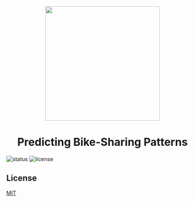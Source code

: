 <div align="center">
  <a href="https://github.com/iamrajiv/Predicting-Bike-Sharing-Patterns">
    <img
      src="https://s3.amazonaws.com/video.udacity-data.com/topher/2018/August/5b68a9b1_bikeshare-li/bikeshare-li.jpg"
      height="300"
      width="300"
    />
  </a>
  <br />
  <h1>Predicting Bike-Sharing Patterns</h1>
</div>

![status](https://img.shields.io/badge/STATUS-ACTIVE-green.svg?style=flat-square) ![license](https://img.shields.io/badge/LICENSE-MIT-blue.svg?style=flat-square)

## License

[MIT](https://choosealicense.com/licenses/mit/)
